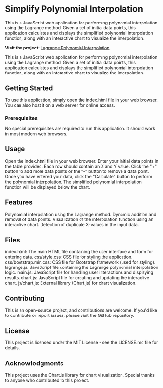 # Simplify Polynomial Interpolation

This is a JavaScript web application for performing polynomial interpolation using the Lagrange method. Given a set of initial data points, this application calculates and displays the simplified polynomial interpolation function, along with an interactive chart to visualize the interpolation.

**Visit the project:** [Lagrange Polynomial Interpolation](https://lagrange.kramarenko.info/)


This is a JavaScript web application for performing polynomial interpolation using the Lagrange method. 
Given a set of initial data points, this application calculates and displays the simplified polynomial interpolation function, along with an interactive chart to visualize the interpolation.

## Getting Started
To use this application, simply open the index.html file in your web browser. You can also host it on a web server for online access.

### Prerequisites
No special prerequisites are required to run this application. It should work in most modern web browsers.

## Usage
Open the index.html file in your web browser.
Enter your initial data points in the table provided. Each row should contain an X and Y value.
Click the "+" button to add more data points or the "-" button to remove a data point.
Once you have entered your data, click the "Calculate" button to perform the polynomial interpolation.
The simplified polynomial interpolation function will be displayed below the chart.
## Features
Polynomial interpolation using the Lagrange method.
Dynamic addition and removal of data points.
Visualization of the interpolation function using an interactive chart.
Detection of duplicate X-values in the input data.
## Files
index.html: The main HTML file containing the user interface and form for entering data.
css/style.css: CSS file for styling the application.
css/bootstrap.min.css: CSS file for Bootstrap framework (used for styling).
lagrange.js: JavaScript file containing the Lagrange polynomial interpolation logic.
main.js: JavaScript file for handling user interactions and displaying results.
chart.js: JavaScript file for creating and updating the interactive chart.
js/chart.js: External library (Chart.js) for chart visualization.
## Contributing
This is an open-source project, and contributions are welcome. If you'd like to contribute or report issues, please visit the GitHub repository.

## License
This project is licensed under the MIT License - see the LICENSE.md file for details.

## Acknowledgments
This project uses the Chart.js library for chart visualization.
Special thanks to anyone who contributed to this project.
